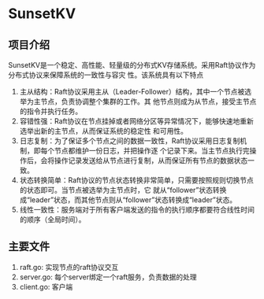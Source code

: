 # SunsetKV
## 项目介绍
SunsetKV是一个稳定、高性能、轻量级的分布式KV存储系统。采用Raft协议作为分布式协议来保障系统的一致性与容灾
性。该系统具有以下特点
1. 主从结构：Raft协议采用主从（Leader-Follower）结构，其中一个节点被选举为主节点，负责协调整个集群的工作。其
   他节点则成为从节点，接受主节点的指令并执行任务。
2. 容错性强：Raft协议在节点挂掉或者网络分区等异常情况下，能够快速地重新选举出新的主节点，从而保证系统的稳定性
   和可用性。
3. 日志复制：为了保证多个节点之间的数据一致性，Raft协议采用日志复制机制，即每个节点都维护一份日志，并把操作逐
   个记录下来。当主节点执行完操作后，会将操作记录发送给从节点进行复制，从而保证所有节点的数据状态一致。
4. 状态转换简单：Raft协议的节点状态转换非常简单，只需要按照规则切换节点的状态即可。当节点被选举为主节点时，它
   就从“follower”状态转换成“leader”状态，而其他节点则从“follower”状态转换成“leader”状态。
5. 线性一致性：服务端对于所有客户端发送的指令的执行顺序都要符合线性时间的顺序（全局时间）。

## 主要文件
1. raft.go: 实现节点的raft协议交互
2. server.go: 每个server绑定一个raft服务，负责数据的处理
3. client.go: 客户端